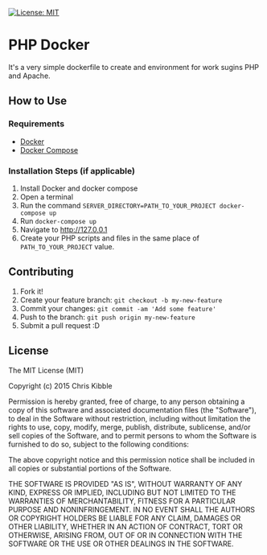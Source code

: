 [![License: MIT](https://img.shields.io/badge/License-MIT-yellow.svg)](https://opensource.org/licenses/MIT)

# PHP Docker
 
It's a very simple dockerfile to create and environment for work sugins PHP and Apache.

## How to Use
 
### Requirements

* [Docker](https://docs.docker.com/get-docker/)
* [Docker Compose](https://docs.docker.com/get-docker/)

### Installation Steps (if applicable)

1. Install Docker and docker compose
2. Open a terminal
3. Run the command `SERVER_DIRECTORY=PATH_TO_YOUR_PROJECT docker-compose up`
4. Run `docker-compose up`
5. Navigate to <http://127.0.0.1>
6. Create your PHP scripts and files in the same place of `PATH_TO_YOUR_PROJECT` value.
 
## Contributing
 
1. Fork it!
2. Create your feature branch: `git checkout -b my-new-feature`
3. Commit your changes: `git commit -am 'Add some feature'`
4. Push to the branch: `git push origin my-new-feature`
5. Submit a pull request :D
  
## License
 
The MIT License (MIT)

Copyright (c) 2015 Chris Kibble

Permission is hereby granted, free of charge, to any person obtaining a copy of this software and associated documentation files (the "Software"), to deal in the Software without restriction, including without limitation the rights to use, copy, modify, merge, publish, distribute, sublicense, and/or sell copies of the Software, and to permit persons to whom the Software is furnished to do so, subject to the following conditions:

The above copyright notice and this permission notice shall be included in all copies or substantial portions of the Software.

THE SOFTWARE IS PROVIDED "AS IS", WITHOUT WARRANTY OF ANY KIND, EXPRESS OR IMPLIED, INCLUDING BUT NOT LIMITED TO THE WARRANTIES OF MERCHANTABILITY, FITNESS FOR A PARTICULAR PURPOSE AND NONINFRINGEMENT. IN NO EVENT SHALL THE AUTHORS OR COPYRIGHT HOLDERS BE LIABLE FOR ANY CLAIM, DAMAGES OR OTHER LIABILITY, WHETHER IN AN ACTION OF CONTRACT, TORT OR OTHERWISE, ARISING FROM, OUT OF OR IN CONNECTION WITH THE SOFTWARE OR THE USE OR OTHER DEALINGS IN THE SOFTWARE.